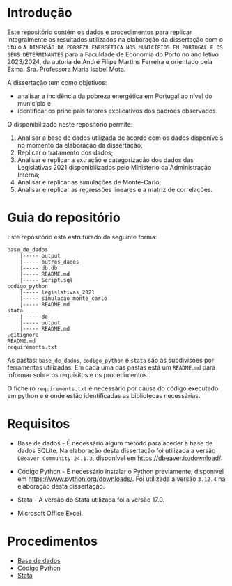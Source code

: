 # Introdução
Este repositório contém os dados e procedimentos para replicar integralmente os resultados utilizados na elaboração da dissertação com o título `A DIMENSÃO DA POBREZA ENERGÉTICA NOS MUNICÍPIOS EM PORTUGAL E OS SEUS DETERMINANTES` para a Faculdade de Economia do Porto no ano letivo 2023/2024, da autoria de André Filipe Martins Ferreira e orientado pela Exma. Sra. Professora Maria Isabel Mota.

A dissertação tem como objetivos:
- analisar a incidência da pobreza energética em Portugal ao nível do município e
- identificar os principais fatores explicativos dos padrões observados.

O disponibilizado neste repositório permite:
1. Analisar a base de dados utilizada de acordo com os dados disponíveis no momento da elaboração da dissertação;
2. Replicar o tratamento dos dados;
3. Analisar e replicar a extração e categorização dos dados das Legislativas 2021 disponibilizados pelo Ministério da Administração Interna;
4. Analisar e replicar as simulações de Monte-Carlo;
5. Analisar e replicar as regressões lineares e a matriz de correlações.

# Guia do repositório
Este repositório está estruturado da seguinte forma:
```
base_de_dados
    |----- output
    |----- outros_dados
    |----- db.db
    |----- README.md
    |----- Script.sql
codigo_python
    |----- legislativas_2021
    |----- simulacao_monte_carlo
    |----- README.md
stata
    |----- do
    |----- output
    |----- README.md
.gitignore
README.md
requirements.txt
```

As pastas: `base_de_dados`, `codigo_python` e `stata` são as subdivisões por ferramentas utilizadas. Em cada uma das pastas está um `README.md` para informar sobre os requisitos e os procedimentos.

O ficheiro `requirements.txt` é necessário por causa do código executado em python e é onde estão identificadas as bibliotecas necessárias.

# Requisitos
- Base de dados - É necessário algum método para aceder à base de dados SQLite. Na elaboração desta dissertação foi utilizada a versão  `DBeaver Community 24.1.3`, disponível em https://dbeaver.io/download/.

- Código Python - É necessário instalar o Python previamente, disponível em https://www.python.org/downloads/. Foi utilizada a versão `3.12.4` na elaboração desta dissertação.

- Stata - A versão do Stata utilizada foi a versão 17.0.

- Microsoft Office Excel.

# Procedimentos
- [Base de dados](base_de_dados/README.md)
- [Código Python](codigo_python/README.md)
- [Stata](stata/README.md)